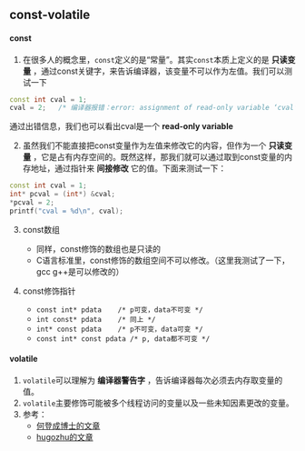 ## const-volatile

#### const
1. 在很多人的概念里，`const`定义的是“常量”。其实`const`本质上定义的是 **只读变量** ，通过const关键字，来告诉编译器，该变量不可以作为左值。我们可以测试一下
```cpp
const int cval = 1;
cval = 2;	/* 编译器报错：error: assignment of read-only variable ‘cval’ */
```
通过出错信息，我们也可以看出cval是一个 **read-only variable**

2. 虽然我们不能直接把const变量作为左值来修改它的内容，但作为一个 **只读变量** ，它是占有内存空间的。既然这样，那我们就可以通过取到const变量的内存地址，通过指针来 **间接修改** 它的值。下面来测试一下：
```cpp
const int cval = 1;
int* pcval = (int*) &cval;
*pcval = 2;
printf("cval = %d\n", cval);
```

3. const数组
	* 同样，const修饰的数组也是只读的
	* C语言标准里，const修饰的数组空间不可以修改。（这里我测试了一下，gcc g++是可以修改的）

4. const修饰指针
	* `const int* pdata    /* p可变，data不可变 */`
	* `int const* pdata	   /* 同上 */`   
	* `int* const pdata	   /* p不可变，data可变 */`
	* `const int* const pdata /* p, data都不可变 */`	

#### volatile
1. `volatile`可以理解为 **编译器警告字** ，告诉编译器每次必须去内存取变量的值。
2. `volatile`主要修饰可能被多个线程访问的变量以及一些未知因素更改的变量。
3. 参考：
	* [何登成博士的文章](http://hedengcheng.com/?p=725)
	* [hugozhu的文章](http://hugozhu.myalert.info/2013/06/30/38-java-volatile-variable.html)
